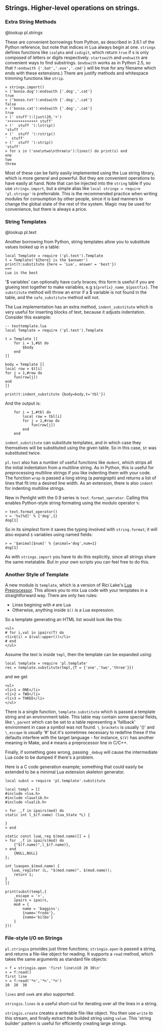 ## Strings. Higher-level operations on strings.

### Extra String Methods

@lookup pl.stringx

These are convenient borrowings from Python, as described in 3.6.1 of the Python
reference, but note that indices in Lua always begin at one. `stringx` defines
functions like `isalpha` and `isdigit`, which return `true` if s is only composed
of letters or digits respectively. `startswith` and `endswith` are convenient
ways to find substrings. (`endswith` works as in Python 2.5, so that `f:endswith
{'.bat','.exe','.cmd'}` will be true for any filename which ends with these
extensions.) There are justify methods and whitespace trimming functions like
`strip`.

    > stringx.import()
    > ('bonzo.dog'):endswith {'.dog','.cat'}
    true
    > ('bonzo.txt'):endswith {'.dog','.cat'}
    false
    > ('bonzo.cat'):endswith {'.dog','.cat'}
    true
    > (' stuff'):ljust(20,'+')
    '++++++++++++++ stuff'
    > ('  stuff '):lstrip()
    'stuff '
    > ('  stuff '):rstrip()
    '  stuff'
    > ('  stuff '):strip()
    'stuff'
    > for s in ('one\ntwo\nthree\n'):lines() do print(s) end
    one
    two
    three

Most of these can be fairly easily implemented using the Lua string library,
which is more general and powerful. But they are convenient operations to have
easily at hand. Note that can be injected into the `string` table if you use
`stringx.import`, but a simple alias like `local stringx = require 'pl.stringx'`
is preferrable. This is the recommended practice when writing modules for
consumption by other people, since it is bad manners to change the global state
of the rest of the system. Magic may be used for convenience, but there is always
a price.


### String Templates

@lookup pl.text

Another borrowing from Python, string templates allow you to substitute values
looked up in a table:

    local Template = require ('pl.text').Template
    t = Template('${here} is the $answer')
    print(t:substitute {here = 'Lua', answer = 'best'})
    ==>
    Lua is the best

'$ variables' can optionally have curly braces; this form is useful if you are
glueing text together to make variables, e.g `${prefix}_name_${postfix}`. The
`substitute` method will throw an error if a $ variable is not found in the
table, and the `safe_substitute` method will not.

The Lua implementation has an extra method, `indent_substitute` which is very
useful for inserting blocks of text, because it adjusts indentation. Consider
this example:

    -- testtemplate.lua
    local Template = require ('pl.text').Template

    t = Template [[
        for i = 1,#$t do
            $body
        end
    ]]

    body = Template [[
    local row = $t[i]
    for j = 1,#row do
        fun(row[j])
    end
    ]]

    print(t:indent_substitute {body=body,t='tbl'})

And the output is:

        for i = 1,#tbl do
            local row = tbl[i]
            for j = 1,#row do
                fun(row[j])
            end
        end

`indent_substitute` can substitute templates, and in which case they themselves
will be substituted using the given table. So in this case, `$t` was substituted
twice.

`pl.text` also has a number of useful functions like `dedent`, which strips all
the initial indentation from a multiline string. As in Python, this is useful for
preprocessing multiline strings if you like indenting them with your code. The
function `wrap` is passed a long string (a _paragraph_) and returns a list of
lines that fit into a desired line width. As an extension, there is also `indent`
for indenting multiline strings.

New in Penlight with the 0.9 series is `text.format_operator`. Calling this
enables Python-style string formating using the modulo operator `%`:

    > text.format_operator()
    > = '%s[%d]' % {'dog',1}
    dog[1]

So in its simplest form it saves the typing involved with `string.format`; it
will also expand `$` variables using named fields:

    > = '$animal[$num]' % {animal='dog',num=1}
    dog[1]

As with `stringx.import` you have to do this explicitly, since all strings share the same
metatable. But in your own scripts you can feel free to do this.

### Another Style of Template

A new module is `template`, which is a version of Rici Lake's [Lua
Preprocessor](http://lua-users.org/wiki/SlightlyLessSimpleLuaPreprocessor).  This
allows you to mix Lua code with your templates in a straightforward way. There
are only two rules:

  - Lines begining with `#` are Lua
  - Otherwise, anything inside `$()` is a Lua expression.

So a template generating an HTML list would look like this:

    <ul>
    # for i,val in ipairs(T) do
    <li>$(i) = $(val:upper())</li>
    # end
    </ul>

Assume the text is inside `tmpl`, then the template can be expanded using:

    local template = require 'pl.template'
    res = template.substitute(tmpl,{T = {'one','two','three'}})

and we get

    <ul>
    <li>1 = ONE</li>
    <li>2 = TWO</li>
    <li>3 = THREE</li>
    </ul>

There is a single function, `template.substitute` which is passed a template
string and an environment table.   This table may contain some special fields,
like `\_parent` which can be set to a table representing a 'fallback' environment
in case a symbol was not found. `\_brackets` is usually '()' and `\_escape` is
usually '#' but it's sometimes necessary to redefine these if the defaults
interfere with the target language - for instance, `$(V)` has another meaning in
Make, and `#` means a preprocessor line in C/C++.

Finally, if something goes wrong, passing `_debug` will cause the intermediate
Lua code to be dumped if there's a problem.

Here is a C code generation example; something that could easily be extended to
be a minimal Lua extension skeleton generator.

    local subst = require 'pl.template'.substitute

    local templ = [[
    #include <lua.h>
    #include <lauxlib.h>
    #include <lualib.h>

    > for _,f in ipairs(mod) do
    static int l_$(f.name) (lua_State *L) {

    }
    > end

    static const luaL_reg $(mod.name)[] = {
    > for _,f in ipairs(mod) do
        {"$(f.name)",l_$(f.name)},
    > end
        {NULL,NULL}
    };

    int luaopen_$(mod.name) {
       luaL_register (L, "$(mod.name)", $(mod.name));
        return 1;
    }
    ]]

    print(subst(templ,{
        _escape = '>',
        ipairs = ipairs,
        mod = {
            name = 'baggins';
            {name='frodo'},
            {name='bilbo'}
        }
    }))


### File-style I/O on Strings

`pl.stringio`  provides just three functions; `stringio.open` is passed a string,
and returns a file-like object for reading. It supports a `read` method, which
takes the same arguments as standard file objects:

    > f = stringio.open 'first line\n10 20 30\n'
    > = f:read()
    first line
    > = f:read('*n','*n','*n')
    10	20	30

`lines` and `seek` are also supported.

`stringio.lines` is a useful short-cut for iterating over all the lines in a
string.

`stringio.create` creates a writeable file-like object. You then use `write` to
this stream, and finally extract the builded string using `value`.  This 'string
builder' pattern is useful for efficiently creating large strings.

